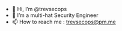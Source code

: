 - 👋 Hi, I’m @trevsecops
- 👀 I’m a multi-hat Security Engineer 
- 📫 How to reach me : trevsecops@pm.me

<!---
trevsecops/trevsecops is a ✨ special ✨ repository because its `README.md` (this file) appears on your GitHub profile.
You can click the Preview link to take a look at your changes.
--->

